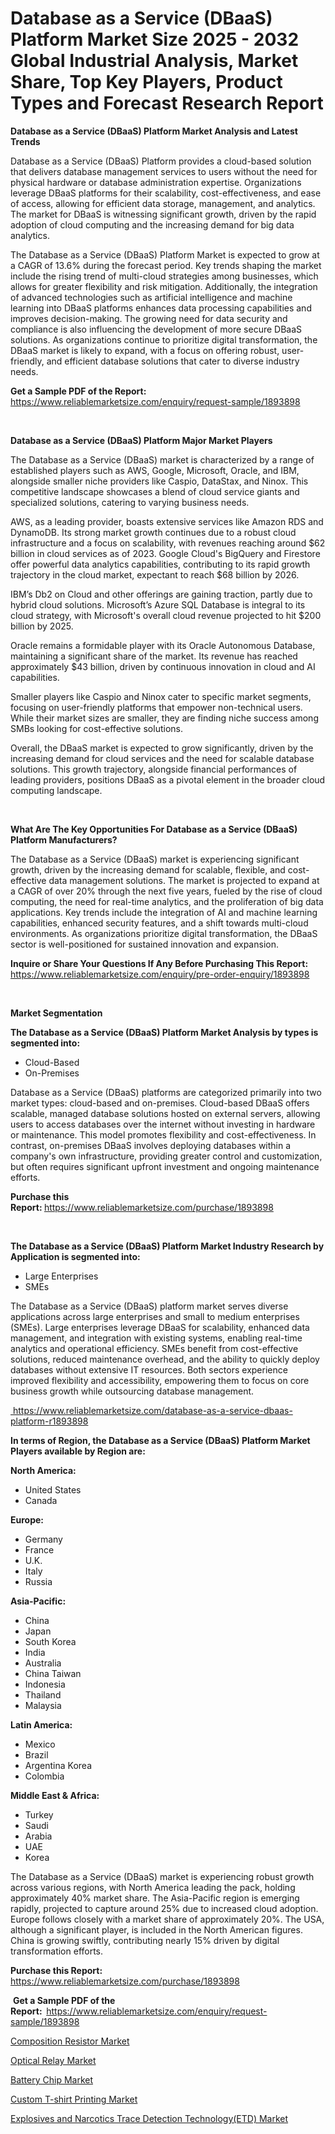 <p><h1>Database as a Service (DBaaS) Platform Market Size 2025 - 2032 Global Industrial Analysis, Market Share, Top Key Players, Product Types and Forecast Research Report</h1></p><p><strong>Database as a Service (DBaaS) Platform Market Analysis and Latest Trends</strong></p>
<p><p>Database as a Service (DBaaS) Platform provides a cloud-based solution that delivers database management services to users without the need for physical hardware or database administration expertise. Organizations leverage DBaaS platforms for their scalability, cost-effectiveness, and ease of access, allowing for efficient data storage, management, and analytics. The market for DBaaS is witnessing significant growth, driven by the rapid adoption of cloud computing and the increasing demand for big data analytics.</p><p>The Database as a Service (DBaaS) Platform Market is expected to grow at a CAGR of 13.6% during the forecast period. Key trends shaping the market include the rising trend of multi-cloud strategies among businesses, which allows for greater flexibility and risk mitigation. Additionally, the integration of advanced technologies such as artificial intelligence and machine learning into DBaaS platforms enhances data processing capabilities and improves decision-making. The growing need for data security and compliance is also influencing the development of more secure DBaaS solutions. As organizations continue to prioritize digital transformation, the DBaaS market is likely to expand, with a focus on offering robust, user-friendly, and efficient database solutions that cater to diverse industry needs.</p></p>
<p><strong>Get a Sample PDF of the Report:&nbsp;</strong> <a href="https://www.reliablemarketsize.com/enquiry/request-sample/1893898?utm_campaign=2034&utm_medium=2&utm_source=Github&utm_content=ia&utm_term=11032025&utm_id=database-as-a-service-dbaas-platform">https://www.reliablemarketsize.com/enquiry/request-sample/1893898</a></p>
<p>&nbsp;</p>
<p><strong>Database as a Service (DBaaS) Platform Major Market Players</strong></p>
<p><p>The Database as a Service (DBaaS) market is characterized by a range of established players such as AWS, Google, Microsoft, Oracle, and IBM, alongside smaller niche providers like Caspio, DataStax, and Ninox. This competitive landscape showcases a blend of cloud service giants and specialized solutions, catering to varying business needs.</p><p>AWS, as a leading provider, boasts extensive services like Amazon RDS and DynamoDB. Its strong market growth continues due to a robust cloud infrastructure and a focus on scalability, with revenues reaching around $62 billion in cloud services as of 2023. Google Cloud's BigQuery and Firestore offer powerful data analytics capabilities, contributing to its rapid growth trajectory in the cloud market, expectant to reach $68 billion by 2026.</p><p>IBM’s Db2 on Cloud and other offerings are gaining traction, partly due to hybrid cloud solutions. Microsoft’s Azure SQL Database is integral to its cloud strategy, with Microsoft's overall cloud revenue projected to hit $200 billion by 2025.</p><p>Oracle remains a formidable player with its Oracle Autonomous Database, maintaining a significant share of the market. Its revenue has reached approximately $43 billion, driven by continuous innovation in cloud and AI capabilities.</p><p>Smaller players like Caspio and Ninox cater to specific market segments, focusing on user-friendly platforms that empower non-technical users. While their market sizes are smaller, they are finding niche success among SMBs looking for cost-effective solutions.</p><p>Overall, the DBaaS market is expected to grow significantly, driven by the increasing demand for cloud services and the need for scalable database solutions. This growth trajectory, alongside financial performances of leading providers, positions DBaaS as a pivotal element in the broader cloud computing landscape.</p></p>
<p>&nbsp;</p>
<p><strong>What Are The Key Opportunities For Database as a Service (DBaaS) Platform Manufacturers?</strong></p>
<p><p>The Database as a Service (DBaaS) market is experiencing significant growth, driven by the increasing demand for scalable, flexible, and cost-effective data management solutions. The market is projected to expand at a CAGR of over 20% through the next five years, fueled by the rise of cloud computing, the need for real-time analytics, and the proliferation of big data applications. Key trends include the integration of AI and machine learning capabilities, enhanced security features, and a shift towards multi-cloud environments. As organizations prioritize digital transformation, the DBaaS sector is well-positioned for sustained innovation and expansion.</p></p>
<p><strong>Inquire or Share Your Questions If Any Before Purchasing This Report:</strong> <a href="https://www.reliablemarketsize.com/enquiry/pre-order-enquiry/1893898?utm_campaign=2034&utm_medium=2&utm_source=Github&utm_content=ia&utm_term=11032025&utm_id=database-as-a-service-dbaas-platform">https://www.reliablemarketsize.com/enquiry/pre-order-enquiry/1893898</a></p>
<p>&nbsp;</p>
<p><strong>Market Segmentation</strong></p>
<p><strong>The Database as a Service (DBaaS) Platform Market Analysis by types is segmented into:</strong></p>
<p><ul><li>Cloud-Based</li><li>On-Premises</li></ul></p>
<p><p>Database as a Service (DBaaS) platforms are categorized primarily into two market types: cloud-based and on-premises. Cloud-based DBaaS offers scalable, managed database solutions hosted on external servers, allowing users to access databases over the internet without investing in hardware or maintenance. This model promotes flexibility and cost-effectiveness. In contrast, on-premises DBaaS involves deploying databases within a company's own infrastructure, providing greater control and customization, but often requires significant upfront investment and ongoing maintenance efforts.</p></p>
<p><strong>Purchase this Report:&nbsp;</strong><a href="https://www.reliablemarketsize.com/purchase/1893898?utm_campaign=2034&utm_medium=2&utm_source=Github&utm_content=ia&utm_term=11032025&utm_id=database-as-a-service-dbaas-platform">https://www.reliablemarketsize.com/purchase/1893898</a></p>
<p>&nbsp;</p>
<p><strong>The Database as a Service (DBaaS) Platform Market Industry Research by Application is segmented into:</strong></p>
<p><ul><li>Large Enterprises</li><li>SMEs</li></ul></p>
<p><p>The Database as a Service (DBaaS) platform market serves diverse applications across large enterprises and small to medium enterprises (SMEs). Large enterprises leverage DBaaS for scalability, enhanced data management, and integration with existing systems, enabling real-time analytics and operational efficiency. SMEs benefit from cost-effective solutions, reduced maintenance overhead, and the ability to quickly deploy databases without extensive IT resources. Both sectors experience improved flexibility and accessibility, empowering them to focus on core business growth while outsourcing database management.</p></p>
<p><a href="https://www.reliablemarketsize.com/database-as-a-service-dbaas-platform-r1893898?utm_campaign=2034&utm_medium=2&utm_source=Github&utm_content=ia&utm_term=11032025&utm_id=database-as-a-service-dbaas-platform">&nbsp;https://www.reliablemarketsize.com/database-as-a-service-dbaas-platform-r1893898</a></p>
<p><strong>In terms of Region, the Database as a Service (DBaaS) Platform Market Players available by Region are:</strong></p>
<p>
    <p> <strong> North America: </strong>
        <ul>
            <li>United States</li>
            <li>Canada</li>
        </ul>
        </p> 
    <p> <strong> Europe: </strong>
        <ul>
            <li>Germany</li>
            <li>France</li>
            <li>U.K.</li>
            <li>Italy</li>
            <li>Russia</li>
        </ul>
        </p> 
    <p> <strong> Asia-Pacific: </strong>
        <ul>
            <li>China</li>
            <li>Japan</li>
            <li>South Korea</li>
            <li>India</li>
            <li>Australia</li>
            <li>China Taiwan</li>
            <li>Indonesia</li>
            <li>Thailand</li>
            <li>Malaysia</li>
        </ul>
        </p> 
    <p> <strong> Latin America: </strong>
        <ul>
            <li>Mexico</li>
            <li>Brazil</li>
            <li>Argentina Korea</li>
            <li>Colombia</li>
        </ul>
        </p> 
    <p> <strong> Middle East & Africa: </strong>
        <ul>
            <li>Turkey</li>
            <li>Saudi</li>
            <li>Arabia</li>
            <li>UAE</li>
            <li>Korea</li>
        </ul>
    </p>
    </p>
<p><p>The Database as a Service (DBaaS) market is experiencing robust growth across various regions, with North America leading the pack, holding approximately 40% market share. The Asia-Pacific region is emerging rapidly, projected to capture around 25% due to increased cloud adoption. Europe follows closely with a market share of approximately 20%. The USA, although a significant player, is included in the North American figures. China is growing swiftly, contributing nearly 15% driven by digital transformation efforts.</p></p>
<p><strong>Purchase this Report: </strong><a href="https://www.reliablemarketsize.com/purchase/1893898?utm_campaign=2034&utm_medium=2&utm_source=Github&utm_content=ia&utm_term=11032025&utm_id=database-as-a-service-dbaas-platform">https://www.reliablemarketsize.com/purchase/1893898</a></p>
<p>&nbsp;<strong>Get a Sample PDF of the Report:&nbsp;&nbsp;</strong><a href="https://www.reliablemarketsize.com/enquiry/request-sample/1893898?utm_campaign=2034&utm_medium=2&utm_source=Github&utm_content=ia&utm_term=11032025&utm_id=database-as-a-service-dbaas-platform">https://www.reliablemarketsize.com/enquiry/request-sample/1893898</a></p>
<p><strong></strong></p>
<p><p><a href="https://www.linkedin.com/pulse/composition-resistor-market-report-financial-overview-growth-pnrbf?utm_campaign=2034&utm_medium=2&utm_source=Github&utm_content=ia&utm_term=11032025&utm_id=database-as-a-service-dbaas-platform">Composition Resistor Market</a></p><p><a href="https://www.linkedin.com/pulse/optical-relay-market-analysis-current-trends-industry-size-101-bjeof?utm_campaign=2034&utm_medium=2&utm_source=Github&utm_content=ia&utm_term=11032025&utm_id=database-as-a-service-dbaas-platform">Optical Relay Market</a></p><p><a href="https://www.linkedin.com/pulse/battery-chip-market-expansion-comprehensive-analysis-105-cagr-dkyre?utm_campaign=2034&utm_medium=2&utm_source=Github&utm_content=ia&utm_term=11032025&utm_id=database-as-a-service-dbaas-platform">Battery Chip Market</a></p><p><a href="https://github.com/nabadeneme/Market-Research-Report-List-1/blob/main/custom-t-shirt-printing-market.md?utm_campaign=2034&utm_medium=2&utm_source=Github&utm_content=ia&utm_term=11032025&utm_id=database-as-a-service-dbaas-platform">Custom T-shirt Printing Market</a></p><p><a href="https://github.com/ovtkosle/Market-Research-Report-List-1/blob/main/explosives-and-narcotics-trace-detection-technologyetd-market.md?utm_campaign=2034&utm_medium=2&utm_source=Github&utm_content=ia&utm_term=11032025&utm_id=database-as-a-service-dbaas-platform">Explosives and Narcotics Trace Detection Technology(ETD) Market</a></p></p>